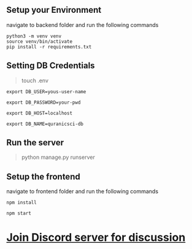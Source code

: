 ## Setup your Environment

navigate to backend folder and run the following commands
```
python3 -m venv venv
source venv/bin/activate
pip install -r requirements.txt
```
## Setting DB Credentials

> touch .env
```
export DB_USER=yous-user-name

export DB_PASSWORD=your-pwd

export DB_HOST=localhost

export DB_NAME=quranicsci-db
```

## Run the server

> python manage.py runserver

## Setup the frontend

navigate to frontend folder and run the following commands
```
npm install

npm start
```
# [Join Discord server for discussion](https://discord.gg/kWJjnFW3eK)
